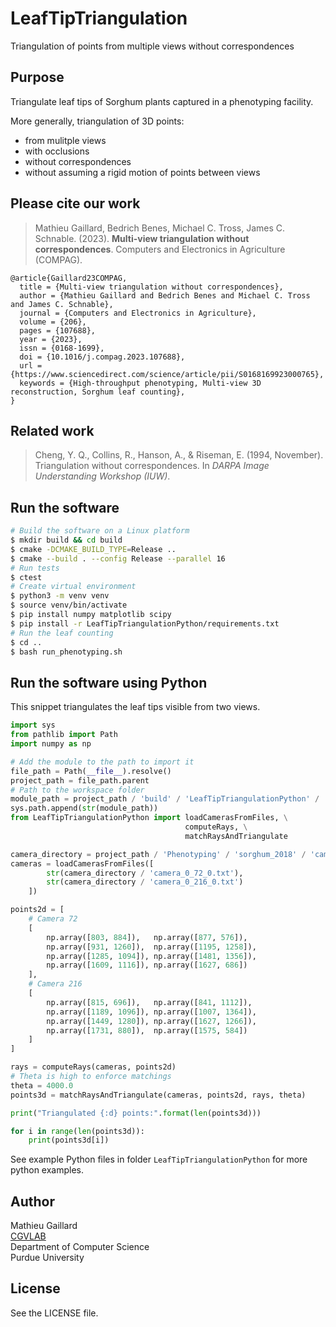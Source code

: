 # LeafTipTriangulation
Triangulation of points from multiple views without correspondences

## Purpose
Triangulate leaf tips of Sorghum plants captured in a phenotyping facility.

More generally, triangulation of 3D points:
- from mulitple views
- with occlusions
- without correspondences
- without assuming a rigid motion of points between views

## Please cite our work

> Mathieu Gaillard, Bedrich Benes, Michael C. Tross, James C. Schnable. (2023). **Multi-view triangulation without correspondences**. Computers and Electronics in Agriculture (COMPAG).

```
@article{Gaillard23COMPAG,
  title = {Multi-view triangulation without correspondences},
  author = {Mathieu Gaillard and Bedrich Benes and Michael C. Tross and James C. Schnable},
  journal = {Computers and Electronics in Agriculture},
  volume = {206},
  pages = {107688},
  year = {2023},
  issn = {0168-1699},
  doi = {10.1016/j.compag.2023.107688},
  url = {https://www.sciencedirect.com/science/article/pii/S0168169923000765},
  keywords = {High-throughput phenotyping, Multi-view 3D reconstruction, Sorghum leaf counting},
}
```

## Related work
> Cheng, Y. Q., Collins, R., Hanson, A., & Riseman, E. (1994, November). Triangulation without correspondences. In *DARPA Image Understanding Workshop (IUW)*.

## Run the software
```bash
# Build the software on a Linux platform
$ mkdir build && cd build
$ cmake -DCMAKE_BUILD_TYPE=Release ..
$ cmake --build . --config Release --parallel 16
# Run tests
$ ctest
# Create virtual environment
$ python3 -m venv venv
$ source venv/bin/activate
$ pip install numpy matplotlib scipy
$ pip install -r LeafTipTriangulationPython/requirements.txt
# Run the leaf counting
$ cd ..
$ bash run_phenotyping.sh
```

## Run the software using Python
This snippet triangulates the leaf tips visible from two views.

```python
import sys
from pathlib import Path
import numpy as np

# Add the module to the path to import it
file_path = Path(__file__).resolve()
project_path = file_path.parent
# Path to the workspace folder
module_path = project_path / 'build' / 'LeafTipTriangulationPython' / 'Release'
sys.path.append(str(module_path))
from LeafTipTriangulationPython import loadCamerasFromFiles, \
                                       computeRays, \
                                       matchRaysAndTriangulate

camera_directory = project_path / 'Phenotyping' / 'sorghum_2018' / 'cameras'
cameras = loadCamerasFromFiles([
        str(camera_directory / 'camera_0_72_0.txt'),
        str(camera_directory / 'camera_0_216_0.txt')
    ])

points2d = [
    # Camera 72
    [
        np.array([803, 884]),   np.array([877, 576]),
        np.array([931, 1260]),  np.array([1195, 1258]),
        np.array([1285, 1094]), np.array([1481, 1356]),
        np.array([1609, 1116]), np.array([1627, 686])
    ],
    # Camera 216
    [
        np.array([815, 696]),   np.array([841, 1112]),
        np.array([1189, 1096]), np.array([1007, 1364]),
        np.array([1449, 1280]), np.array([1627, 1266]),
        np.array([1731, 880]),  np.array([1575, 584])
    ]
]

rays = computeRays(cameras, points2d)
# Theta is high to enforce matchings
theta = 4000.0
points3d = matchRaysAndTriangulate(cameras, points2d, rays, theta)

print("Triangulated {:d} points:".format(len(points3d)))

for i in range(len(points3d)):
    print(points3d[i])
```

See example Python files in folder `LeafTipTriangulationPython` for more python examples.

## Author
Mathieu Gaillard  
[CGVLAB](https://www.cs.purdue.edu/cgvlab/www/)  
Department of Computer Science  
Purdue University  

## License
See the LICENSE file.
